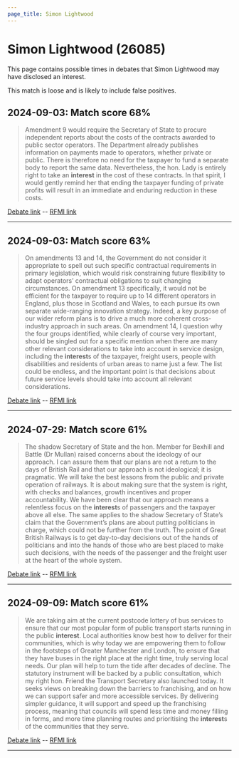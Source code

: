 ```yaml
---
page_title: Simon Lightwood
---
```


# Simon Lightwood  (26085)

This page contains possible times in debates that Simon Lightwood may have disclosed an interest.

This match is loose and is likely to include false positives. 



## 2024-09-03: Match score 68%

>Amendment 9 would require the Secretary of State to procure independent reports about the costs of the contracts awarded to public sector operators. The Department already publishes information on payments made to operators, whether private or public. There is therefore no need for the taxpayer to fund a separate body to report the same data. Nevertheless, the hon. Lady is entirely right to take an **interest** in the cost of  these contracts. In that spirit, I would gently remind her that ending the taxpayer funding of private profits will result in an immediate and enduring reduction in these costs.

[Debate link](https://www.theyworkforyou.com/debates/?id=2024-09-03c.255.0)  --  [RFMI link](https://www.theyworkforyou.com/mp/26085/register)


---



## 2024-09-03: Match score 63%

>On amendments 13 and 14, the Government do not consider it appropriate to spell out such specific contractual requirements in primary legislation, which would risk constraining future flexibility to adapt operators’ contractual obligations to suit changing circumstances. On amendment 13 specifically, it would not be efficient for the taxpayer to require up to 14 different operators in England, plus those in Scotland and Wales, to each pursue its own separate wide-ranging innovation strategy. Indeed, a key purpose of our wider reform plans is to drive a much more coherent cross-industry approach in such areas. On amendment 14, I question why the four groups identified, while clearly of course very important, should be singled out for a specific mention when there are many other relevant considerations to take into account in service design, including the **interest**s of the taxpayer, freight users, people with disabilities and residents of urban areas to name just a few. The list could be endless, and the important point is that decisions about future service levels should take into account all relevant considerations.

[Debate link](https://www.theyworkforyou.com/debates/?id=2024-09-03c.257.1)  --  [RFMI link](https://www.theyworkforyou.com/mp/26085/register)


---



## 2024-07-29: Match score 61%

>The shadow Secretary of State and the hon. Member for Bexhill and Battle (Dr Mullan) raised concerns about the ideology of our approach. I can assure them that our plans are not a return to the days of British Rail and that our approach is not ideological; it is pragmatic. We will take the best lessons from the public and private operation of railways. It is about making sure that the system is right, with checks and balances, growth incentives and proper accountability. We have been clear that our approach means a relentless focus on the **interest**s of passengers and the taxpayer above all else. The same applies to the shadow Secretary of State’s claim that the Government’s plans are about putting politicians in charge, which could not be further from the truth. The point of Great British Railways is to get day-to-day decisions out of the hands of politicians and into the hands of those who are best placed to make such decisions, with the needs of the passenger and the freight user at the heart of the whole system.

[Debate link](https://www.theyworkforyou.com/debates/?id=2024-07-29c.1134.2)  --  [RFMI link](https://www.theyworkforyou.com/mp/26085/register)


---



## 2024-09-09: Match score 61%

>We are taking aim at the current postcode lottery of bus services to ensure that our most popular form of public transport starts running in the public **interest**. Local authorities know best how to deliver for their communities, which is why today we are empowering them to follow in the footsteps of Greater Manchester and London, to ensure that they have buses in the right place at the right time, truly serving local needs. Our plan will help to turn the tide after decades of decline. The statutory instrument will be backed by a public consultation, which my right hon. Friend the Transport Secretary also launched today. It seeks views on breaking down the barriers to franchising, and on how we can support safer and more accessible services. By delivering simpler guidance, it will support and speed up the franchising process, meaning that councils will spend less time and money filling in forms, and more time planning routes and prioritising the **interest**s of the communities that they serve.

[Debate link](https://www.theyworkforyou.com/debates/?id=2024-09-09b.596.1)  --  [RFMI link](https://www.theyworkforyou.com/mp/26085/register)


---

